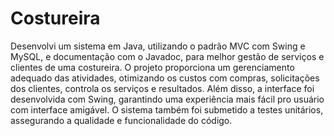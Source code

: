 # Costureira
Desenvolvi um sistema em Java, utilizando o padrão MVC com Swing e MySQL, e documentação com o Javadoc, para melhor gestão de serviços e clientes de uma costureira. O projeto proporciona um gerenciamento adequado das atividades, otimizando os custos com compras, solicitações dos clientes, controla os serviços e resultados. Além disso, a interface foi desenvolvida com Swing, garantindo uma experiência mais fácil pro usuário com interface amigável. O sistema também foi submetido a testes unitários, assegurando a qualidade e funcionalidade do código.
